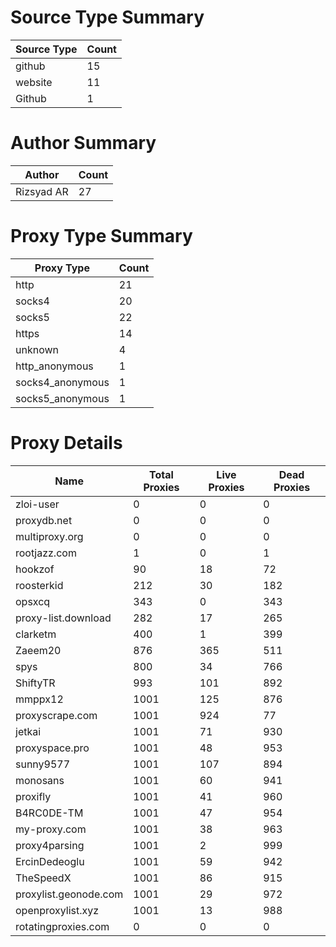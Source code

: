 # Source Type Summary

| Source Type | Count |
|-------------|-------|
| github | 15 |
| website | 11 |
| Github | 1 |


# Author Summary

| Author | Count |
|--------|-------|
| Rizsyad AR | 27 |


# Proxy Type Summary

| Proxy Type | Count |
|------------|-------|
| http | 21 |
| socks4 | 20 |
| socks5 | 22 |
| https | 14 |
| unknown | 4 |
| http_anonymous | 1 |
| socks4_anonymous | 1 |
| socks5_anonymous | 1 |


# Proxy Details

| Name | Total Proxies | Live Proxies | Dead Proxies |
|------|---------------|--------------|---------------|
| zloi-user | 0 | 0 | 0 |
| proxydb.net | 0 | 0 | 0 |
| multiproxy.org | 0 | 0 | 0 |
| rootjazz.com | 1 | 0 | 1 |
| hookzof | 90 | 18 | 72 |
| roosterkid | 212 | 30 | 182 |
| opsxcq | 343 | 0 | 343 |
| proxy-list.download | 282 | 17 | 265 |
| clarketm | 400 | 1 | 399 |
| Zaeem20 | 876 | 365 | 511 |
| spys | 800 | 34 | 766 |
| ShiftyTR | 993 | 101 | 892 |
| mmppx12 | 1001 | 125 | 876 |
| proxyscrape.com | 1001 | 924 | 77 |
| jetkai | 1001 | 71 | 930 |
| proxyspace.pro | 1001 | 48 | 953 |
| sunny9577 | 1001 | 107 | 894 |
| monosans | 1001 | 60 | 941 |
| proxifly | 1001 | 41 | 960 |
| B4RC0DE-TM | 1001 | 47 | 954 |
| my-proxy.com | 1001 | 38 | 963 |
| proxy4parsing | 1001 | 2 | 999 |
| ErcinDedeoglu | 1001 | 59 | 942 |
| TheSpeedX | 1001 | 86 | 915 |
| proxylist.geonode.com | 1001 | 29 | 972 |
| openproxylist.xyz | 1001 | 13 | 988 |
| rotatingproxies.com | 0 | 0 | 0 |
